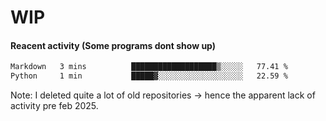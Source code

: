 # WIP

#### Reacent activity (Some programs dont show up)
<!--START_SECTION:waka-->

```txt
Markdown   3 mins          ███████████████████▒░░░░░   77.41 %
Python     1 min           █████▓░░░░░░░░░░░░░░░░░░░   22.59 %
```

<!--END_SECTION:waka-->

Note: I deleted quite a lot of old repositories -> hence the apparent lack of activity pre feb 2025.
